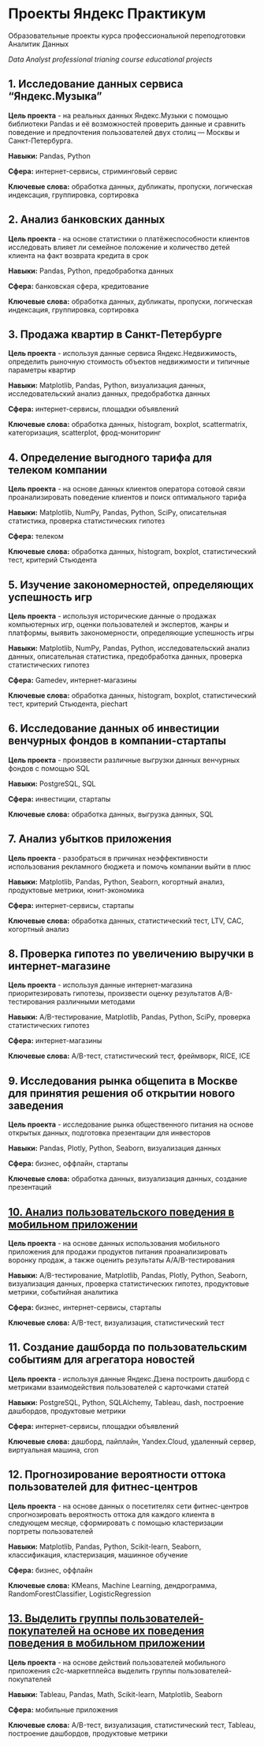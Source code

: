 # Проекты Яндекс Практикум

Образовательные проекты курса профессиональной переподготовки Аналитик Данных

*Data Analyst professional trianing course educational projects*

## 1. Исследование данных сервиса “Яндекс.Музыка” 

**Цель проекта** - на реальных данных Яндекс.Музыки c помощью библиотеки Pandas и её возможностей проверить данные и сравнить поведение и предпочтения пользователей двух столиц — Москвы и Санкт-Петербурга.

**Навыки:** Pandas, Python

**Сфера:** интернет-сервисы, стриминговый сервис

**Ключевые слова:** обработка данных, дубликаты, пропуски, логическая индексация, группировка, сортировка		

## 2. Анализ банковских данных 

**Цель проекта** - на основе статистики о платёжеспособности клиентов исследовать влияет ли семейное положение и количество детей клиента на факт возврата кредита в срок

**Навыки:** Pandas, Python, предобработка данных

**Сфера:** банковская сфера, кредитование

**Ключевые слова:** обработка данных, дубликаты, пропуски, логическая индексация, группировка, сортировка		

## 3. Продажа квартир в Санкт-Петербурге  

**Цель проекта** - используя данные сервиса Яндекс.Недвижимость, определить рыночную стоимость объектов недвижимости и типичные параметры квартир

**Навыки:** Matplotlib, Pandas, Python, визуализация данных, исследовательский анализ данных, предобработка данных

**Сфера:** интернет-сервисы, площадки объявлений

**Ключевые слова:** обработка данных, histogram, boxplot, scattermatrix, категоризация, scatterplot, фрод-мониторинг

## 4. Определение выгодного тарифа для телеком компании  

**Цель проекта** - на основе данных клиентов оператора сотовой связи проанализировать поведение клиентов и поиск оптимального тарифа

**Навыки:** Matplotlib, NumPy, Pandas, Python, SciPy, описательная статистика, проверка статистических гипотез

**Сфера:** телеком

**Ключевые слова:** обработка данных, histogram, boxplot, статистический тест, критерий Стьюдента

## 5. Изучение закономерностей, определяющих успешность игр  

**Цель проекта** - используя исторические данные о продажах компьютерных игр, оценки пользователей и экспертов, жанры и платформы, выявить закономерности, определяющие успешность игры

**Навыки:** Matplotlib, NumPy, Pandas, Python, исследовательский анализ данных, описательная статистика, предобработка данных, проверка статистических гипотез

**Сфера:** Gamedev, интернет-магазины

**Ключевые слова:** обработка данных, histogram, boxplot, статистический тест, критерий Стьюдента, piechart

## 6. Исследование данных об инвестиции венчурных фондов в компании-стартапы  

**Цель проекта** - произвести различные выгрузки данных венчурных фондов с помощью SQL

**Навыки:** PostgreSQL, SQL

**Сфера:** инвестиции, стартапы

**Ключевые слова:** обработка данных, выгрузка данных, SQL

## 7. Анализ убытков приложения  

**Цель проекта** - разобраться в причинах неэффективности использования рекламного бюджета и помочь компании выйти в плюс

**Навыки:** Matplotlib, Pandas, Python, Seaborn, когортный анализ, продуктовые метрики, юнит-экономика

**Сфера:** интернет-сервисы, стартапы

**Ключевые слова:** обработка данных, статистический тест, LTV, CAC, когортный анализ

## 8. Проверка гипотез по увеличению выручки в интернет-магазине  

**Цель проекта** - используя данные интернет-магазина приоритезировать гипотезы, произвести оценку результатов A/B-тестирования различными методами

**Навыки:** A/B-тестирование, Matplotlib, Pandas, Python, SciPy, проверка статистических гипотез	

**Сфера:** интернет-магазины

**Ключевые слова:** A/B-тест, статистический тест, фреймворк, RICE, ICE

## 9. Исследования рынка общепита в Москве для принятия решения об открытии нового заведения

**Цель проекта** - исследование рынка общественного питания на основе открытых данных, подготовка презентации для инвесторов

**Навыки:** Pandas, Plotly, Python, Seaborn, визуализация данных	

**Сфера:** бизнес, оффлайн, стартапы

**Ключевые слова:** обработка данных, визуализация данных, создание презентаций

## [10. Анализ пользовательского поведения в мобильном приложении](https://github.com/kostava18/yandex-praktikum-projects/tree/main/10_producti_pitaniya)

**Цель проекта** - на основе данных использования мобильного приложения для продажи продуктов питания проанализировать воронку продаж, а также оценить результаты A/A/B-тестирования 

**Навыки:** A/B-тестирование, Matplotlib, Pandas, Plotly, Python, Seaborn, визуализация данных, проверка статистических гипотез, продуктовые метрики, событийная аналитика	

**Сфера:** бизнес, интернет-сервисы, стартапы

**Ключевые слова:** A/B-тест, визуализация, статистический тест

## 11. Создание дашборда по пользовательским событиям для агрегатора новостей

**Цель проекта** - используя данные Яндекс.Дзена построить дашборд с метриками взаимодействия пользователей с карточками статей 

**Навыки:** PostgreSQL, Python, SQLAlchemy, Tableau, dash, построение дашбордов, продуктовые метрики

**Сфера:** интернет-сервисы, площадки объявлений

**Ключевые слова:** дашборд, пайплайн, Yandex.Cloud, удаленный сервер, виртуальная машина, cron

## 12. Прогнозирование вероятности оттока пользователей для фитнес-центров

**Цель проекта** - на основе данных о посетителях сети фитнес-центров спрогнозировать вероятность оттока для каждого клиента в следующем месяце, сформировать с помощью кластеризации портреты пользователей 

**Навыки:** Matplotlib, Pandas, Python, Scikit-learn, Seaborn, классификация, кластеризация, машинное обучение	

**Сфера:** бизнес, оффлайн

**Ключевые слова:** KMeans, Machine Learning, дендрограмма, RandomForestClassifier, LogisticRegression

## [13. Выделить группы пользователей-покупателей на основе их поведения поведения в мобильном приложении](https://github.com/kostava18/yandex-praktikum-projects/tree/main/13_nenuzhnie_veshchi)

**Цель проекта** - на основе действий пользователей мобильного приложения c2c-маркетплейса выделить группы пользователей-покупателей 

**Навыки:** Tableau, Pandas, Math, Scikit-learn, Matplotlib, Seaborn	

**Сфера:** мобильные приложения

**Ключевые слова:** A/B-тест, визуализация, статистический тест, Tableau, построение дашбордов, продуктовые метрики
